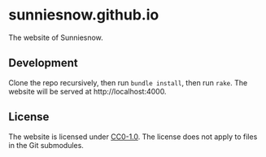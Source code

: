 # sunniesnow.github.io

The website of Sunniesnow.

## Development

Clone the repo recursively, then run `bundle install`, then run `rake`.
The website will be served at http://localhost:4000.

## License

The website is licensed under [CC0-1.0](http://creativecommons.org/publicdomain/zero/1.0/).
The license does not apply to files in the Git submodules.
